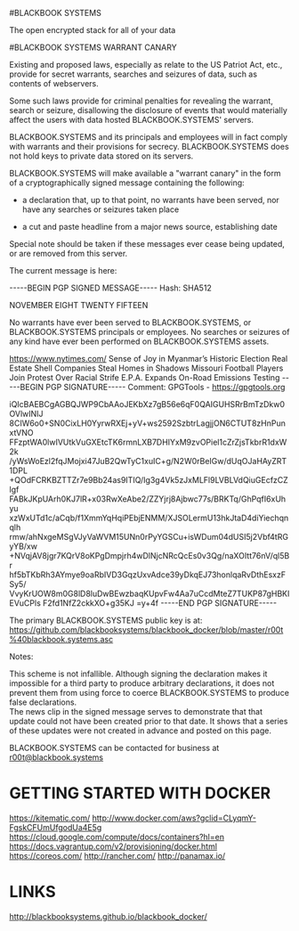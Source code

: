 #BLACKBOOK SYSTEMS

The open encrypted stack for all of your data

#BLACKBOOK SYSTEMS WARRANT CANARY

Existing and proposed laws, especially as relate to the US Patriot Act, etc., provide
for secret warrants, searches and seizures of data, such as  contents of webservers.

Some such laws provide for criminal penalties for revealing the warrant, search or seizure, 
disallowing the disclosure of events that would materially affect the users with data hosted BLACKBOOK.SYSTEMS' servers.

BLACKBOOK.SYSTEMS and its principals and employees will in fact comply with warrants and their provisions for secrecy.
BLACKBOOK.SYSTEMS does not hold keys to private data stored on its servers.

BLACKBOOK.SYSTEMS will make available a "warrant canary" in the form of a cryptographically signed message containing the following:

- a declaration that, up to that point, no warrants have been served, nor have any searches or seizures taken place

- a cut and paste headline from a major news source, establishing date

Special note should be taken if these messages ever cease being updated, or are removed from this server.


The current message is here:

-----BEGIN PGP SIGNED MESSAGE-----
Hash: SHA512

NOVEMBER EIGHT TWENTY FIFTEEN

No warrants have ever been served to BLACKBOOK.SYSTEMS, or BLACKBOOK.SYSTEMS principals or employees.
No searches or seizures of any kind have ever been performed on BLACKBOOK.SYSTEMS assets.

https://www.nytimes.com/
Sense of Joy in Myanmar’s Historic Election
Real Estate Shell Companies Steal Homes in Shadows
Missouri Football Players Join Protest Over Racial Strife
E.P.A. Expands On-Road Emissions Testing
-----BEGIN PGP SIGNATURE-----
Comment: GPGTools - https://gpgtools.org

iQIcBAEBCgAGBQJWP9CbAAoJEKbXz7gB56e6qF0QAIGUHSRrBmTzDkw0OVlwINIJ
8CIW6o0+SN0CixLH0YyrwRXEj+yV+ws2592SzbtrLagjjON6CTUT8zHnPunxtVNO
FFzptWA0lwIVUtkVuGXEtcTK6rmnLXB7DHIYxM9zvOPiel1cZrZjsTkbrR1dxW2k
/yWsWoEzl2fqJMojxi47JuB2QwTyC1xuIC+g/N2W0rBeIGw/dUqOJaHAyZRT1DPL
+QOdFCRKBZTTZr7e9Bb24as9ITIQ/Ig3g4Vk5zJxMLFl9LVBLVdQiuGEcfzCZlgf
FABkJKpUArh0KJ7lR+x03RwXeAbe2/ZZYjrj8Ajbwc77s/BRKTq/GhPqfI6xUhyu
xzWxUTd1c/aCqb/f1XmmYqHqiPEbjENMM/XJSOLermU13hkJtaD4diYiechqnqlh
rmw/ahNxgeMSgVJyVaWVM15UNn0rPyYGSCu+isWDum04dUSI5j2Vbf4tRGyYB/xw
+NVqjAV8jgr7KQrV8oKPgDmpjrh4wDlNjcNRcQcEs0v3Qg/naXOItt76nV/ql5Br
hf5bTKbRh3AYmye9oaRbIVD3GqzUxvAdce39yDkqEJ73honlqaRvDthEsxzFSy5/
VvyKrUOW8m0G8lD8luDwBEwzbaqKUpvFw4Aa7uCcdMteZ7TUKP87gHBKIEVuCPls
F2fd1NfZ2ckkXO+g35KJ
=y+4f
-----END PGP SIGNATURE-----

The primary BLACKBOOK.SYSTEMS public key is at:
https://github.com/blackbooksystems/blackbook_docker/blob/master/r00t%40blackbook.systems.asc

Notes:

This scheme is not infallible.  Although signing the declaration makes it impossible for a third party to produce arbitrary declarations, it does not prevent them from using force to coerce BLACKBOOK.SYSTEMS to produce false declarations.  
The news clip in the signed message serves to demonstrate that that update could not have been created prior to that date.  It shows that a series of these updates were not created in advance and posted on this page.

BLACKBOOK.SYSTEMS can be contacted for business at r00t@blackbook.systems

# GETTING STARTED WITH DOCKER

https://kitematic.com/
http://www.docker.com/aws?gclid=CLyqmY-FgskCFUmUfgodUa4E5g
https://cloud.google.com/compute/docs/containers?hl=en
https://docs.vagrantup.com/v2/provisioning/docker.html
https://coreos.com/
http://rancher.com/
http://panamax.io/

# LINKS

http://blackbooksystems.github.io/blackbook_docker/